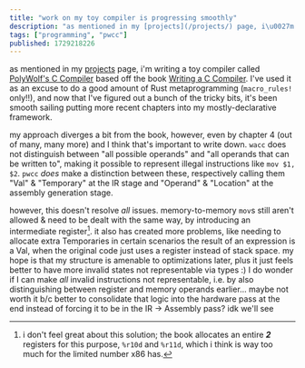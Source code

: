 ```yaml
---
title: "work on my toy compiler is progressing smoothly"
description: "as mentioned in my [projects](/projects/) page, i\u0027m writing a toy compiler called [PolyWolf\u0027s C Compiler](https://github.com/p0lyw0lf/pwc..."
tags: ["programming", "pwcc"]
published: 1729218226
---
```


as mentioned in my [projects](/projects/) page, i'm writing a toy compiler called [PolyWolf's C Compiler](https://github.com/p0lyw0lf/pwcc) based off the book [Writing a C Compiler](https://nostarch.com/writing-c-compiler). I've used it as an excuse to do a good amount of Rust metaprogramming (`macro_rules!` only!!), and now that I've figured out a bunch of the tricky bits, it's been smooth sailing putting more recent chapters into my mostly-declarative framework.

my approach diverges a bit from the book, however, even by chapter 4 (out of many, many more) and I think that's important to write down. `wacc` does not distinguish between "all possible operands" and "all operands that can be written to", making it possible to represent illegal instructions like `mov $1, $2`. `pwcc` _does_ make a distinction between these, respectively calling them "Val" & "Temporary" at the IR stage and "Operand" & "Location" at the assembly generation stage.

however, this doesn't resolve _all_ issues. memory-to-memory `mov`s still aren't allowed & need to be dealt with the same way, by introducing an intermediate register[^1]. it also has created more problems, like needing to allocate extra Temporaries in certain scenarios the result of an expression is a Val, when the original code just uses a register instead of stack space. my hope is that my structure is amenable to optimizations later, plus it just feels better to have more invalid states not representable via types :) I do wonder if I can make _all_ invalid instructions not representable, i.e. by also distinguishing between register and memory operands earlier... maybe not worth it b/c better to consolidate that logic into the hardware pass at the end instead of forcing it to be in the IR -> Assembly pass? idk we'll see

[^1]: i don't feel great about this solution; the book allocates an entire ***2*** registers for this purpose, `%r10d` and `%r11d`, which i think is way too much for the limited number x86 has.